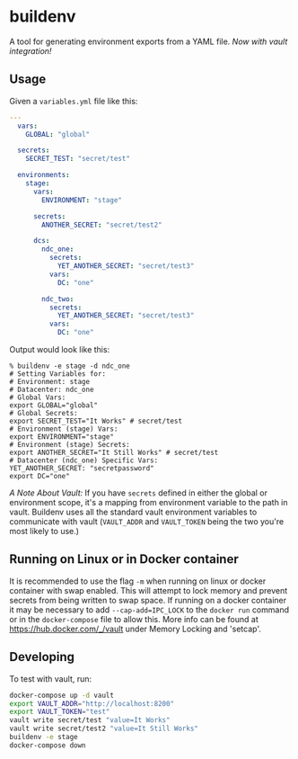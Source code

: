 buildenv
========

A tool for generating environment exports from a YAML file. _Now with vault integration!_

Usage
-----

Given a `variables.yml` file like this:
```yaml
---
  vars:
    GLOBAL: "global"

  secrets:
    SECRET_TEST: "secret/test"

  environments:
    stage:
      vars:
        ENVIRONMENT: "stage"

      secrets:
        ANOTHER_SECRET: "secret/test2"

      dcs:
        ndc_one:
          secrets:
            YET_ANOTHER_SECRET: "secret/test3"
          vars:
            DC: "one"

        ndc_two:
          secrets:
            YET_ANOTHER_SECRET: "secret/test3"
          vars:
            DC: "one"
```

Output would look like this:

```
% buildenv -e stage -d ndc_one
# Setting Variables for:
# Environment: stage
# Datacenter: ndc_one
# Global Vars:
export GLOBAL="global"
# Global Secrets:
export SECRET_TEST="It Works" # secret/test
# Environment (stage) Vars:
export ENVIRONMENT="stage"
# Environment (stage) Secrets:
export ANOTHER_SECRET="It Still Works" # secret/test
# Datacenter (ndc_one) Specific Vars:
YET_ANOTHER_SECRET: "secretpassword"
export DC="one"
```

*A Note About Vault:* If you have `secrets` defined in either the global or environment scope, it's a mapping from environment variable to the path in vault. Buildenv uses all the standard vault environment variables to communicate with vault (`VAULT_ADDR` and `VAULT_TOKEN` being the two you're most likely to use.)

Running on Linux or in Docker container
----------

It is recommended to use the flag `-m` when running on linux or docker container with swap enabled.  This will attempt to lock memory and prevent secrets from being written to swap space.  If running on a docker container it may be necessary to add `--cap-add=IPC_LOCK` to the `docker run` command or in the `docker-compose` file to allow this. More info can be found at https://hub.docker.com/_/vault under Memory Locking and 'setcap'.

Developing
----------

To test with vault, run:

```bash
docker-compose up -d vault
export VAULT_ADDR="http://localhost:8200"
export VAULT_TOKEN="test"
vault write secret/test "value=It Works"
vault write secret/test2 "value=It Still Works"
buildenv -e stage
docker-compose down
```
